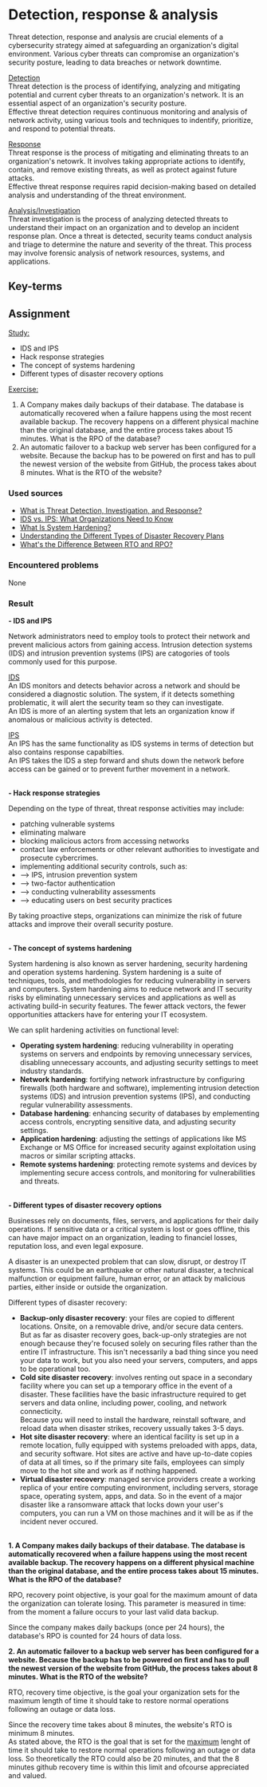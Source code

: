 # Detection, response & analysis
Threat detection, response and analysis are crucial elements of a cybersecurity strategy aimed at safeguarding an organization's digital environment. Various cyber threats can compromise an organization's security posture, leading to data breaches or network downtime.

<ins>Detection</ins>  
Threat detection is the process of identifying, analyzing and mitigating potential and current cyber threats to an organization's network. It is an essential aspect of an organization's security posture.  
Effective threat detection requires continuous monitoring
and analysis of network activity, using various tools and techniques to indentify, prioritize, and respond to potential threats.

<ins>Response</ins>  
Threat response is the process of mitigating and eliminating threats to an organization's netowrk. It involves taking appropriate actions to identify, contain, and remove existing threats, as well as protect against future attacks.  
Effective threat response requires rapid decision-making based on detailed analysis and understanding of the threat environment.

<ins>Analysis/Investigation</ins>  
Threat investigation is the process of analyzing detected threats to understand their impact on an organization and to develop an incident response plan. Once a threat is detected, security teams conduct analysis and triage to determine the nature and severity of the threat. This process may involve forensic analysis of network resources, systems, and applications.

## Key-terms


## Assignment
<ins>Study:</ins>
- IDS and IPS
- Hack response strategies
- The concept of systems hardening
- Different types of disaster recovery options

<ins>Exercise:</ins>
1. A Company makes daily backups of their database. The database is automatically recovered when a failure happens using the most recent available backup. The recovery happens on a different physical machine than the original database, and the entire process takes about 15 minutes. What is the RPO of the database?
2. An automatic failover to a backup web server has been configured for a website. Because the backup has to be powered on first and has to pull the newest version of the website from GitHub, the process takes about 8 minutes. What is the RTO of the website?

### Used sources
- [What is Threat Detection, Investigation, and Response?](https://www.anomali.com/resources/what-is-threat-detection-investigation-and-response)
- [IDS vs. IPS: What Organizations Need to Know](https://www.varonis.com/blog/ids-vs-ips)
- [What Is System Hardening?](https://blog.netwrix.com/2023/02/22/system-hardening/)
- [Understanding the Different Types of Disaster Recovery Plans](https://www.empowerit.com.au/blog/it-planning/different-types-disaster-recovery-plans/)
- [What's the Difference Between RTO and RPO?](https://www.rubrik.com/insights/rto-rpo-whats-the-difference)

### Encountered problems
None

### Result
**- IDS and IPS**

Network administrators need to employ tools to protect their network and prevent malicious actors from gaining access. Intrusion detection systems (IDS) and intrusion prevention systems (IPS) are catogories of tools commonly used for this purpose.  

<ins>IDS</ins>  
An IDS monitors and detects behavior across a network and should be considered a diagnostic solution. The system, if it detects something problematic, it will alert the security team so they can investigate.  
An IDS is more of an alerting system that lets an organization know if anomalous or malicious activity is detected. 

<ins>IPS</ins>  
An IPS has the same functionality as IDS systems in terms of detection but also contains response capabilties.   
An IPS takes the IDS a step forward and shuts down the network before access can be gained or to prevent further movement in a network.
<br><br>

**- Hack response strategies**

Depending on the type of threat, threat response activities may include:  
- patching vulnerable systems
- eliminating malware
- blocking malicious actors from accessing networks
- contact law enforcements or other relevant authorities to investigate and prosecute cybercrimes.
- implementing additional security controls, such as: 
- --> IPS, intrusion prevention system
- --> two-factor authentication
- --> conducting vulnerability assessments
- --> educating users on best security practices

By taking proactive steps, organizations can minimize the risk of future attacks and improve their overall security posture.
<br><br>

**- The concept of systems hardening**

System hardening is also known as server hardening, security hardening and operation systems hardening. System hardening is a suite of techniques, tools, and methodologies for reducing vulnerability in servers and computers. System hardening aims to reduce network and IT security risks by eliminating unnecessary services and applications as well as activating build-in security features. The fewer attack vectors, the fewer opportunities attackers have for entering your IT ecosystem.

We can split hardening activities on functional level:
- **Operating system hardening**: reducing vulnerability in operating systems on servers and endpoints by removing unnecessary services, disabling unnecessary accounts, and adjusting security settings to meet industry standards.
- **Network hardening**: fortifying network infrastructure by configuring firewalls (both hardware and software), implementing intrusion detection systems (IDS) and intrusion prevention systems (IPS), and conducting regular vulnerability assessments.
- **Database hardening**: enhancing security of databases by emplementing access controls, encrypting sensitive data, and adjusting security settings.
- **Application hardening**: adjusting the settings of applications like MS Exchange or MS Office for increased security against exploitation using macros or similar scripting attacks.
- **Remote systems hardening**: protecting remote systems and devices by implementing secure access controls, and monitoring for vulnerabilities and threats.
<br><br>

**- Different types of disaster recovery options**

Businesses rely on documents, files, servers, and applications for their daily operations. If sensitive data or a critical system is lost or goes offline, this can have major impact on an organization, leading to financiel losses, reputation loss, and even legal exposure. 

A disaster is an unexpected problem that can slow, disrupt, or destroy IT systems. This could be an earthquake or other natural disaster, a technical malfunction or equipment failure, human error, or an attack by malicious parties, either inside or outside the organization.

<ind>Different types of disaster recovery:</ins>
- **Backup-only disaster recovery**: your files are copied to different locations. Onsite, on a removable drive, and/or secure data centers.  
But as far as disaster recovery goes, back-up-only strategies are not enough because they're focused solely on securing files rather than the entire IT infrastructure. This isn't necessarily a bad thing since you need your data to work, but you also need your servers, computers, and apps to be operational too.
- **Cold site disaster recovery**: involves renting out space in a secondary facility where you can set up a temporary office in the event of a disaster. These facilities have the basic infrastructure required to get servers and data online, including power, cooling, and network connecticity.  
Because you will need to install the hardware, reinstall software, and reload data when disaster strikes, recovery ussually takes 3-5 days.
- **Hot site disaster recovery**: where an identical facility is set up in a remote location, fully equipped with systems preloaded with apps, data, and security software. Hot sites are active and have up-to-date copies of data at all times, so if the primary site fails, employees can simply move to the hot site and work as if nothing happened.
- **Virtual disaster recovery**: managed service providers create a working replica of your entire computing environment, including servers, storage space, operating system, apps, and data. So in the event of a major disaster like a ransomware attack that locks down your user's computers, you can run a VM on those machines and it will be as if the incident never occured.
<br><br>

**1. A Company makes daily backups of their database. The database is automatically recovered when a failure happens using the most recent available backup. The recovery happens on a different physical machine than the original database, and the entire process takes about 15 minutes. What is the RPO of the database?**

RPO, recovery point objective, is your goal for the maximum amount of data the organization can tolerate losing. This parameter is measured in time: from the moment a failure occurs to your last valid data backup.

Since the company makes daily backups (once per 24 hours), the database's RPO is counted for 24 hours of data loss.

**2. An automatic failover to a backup web server has been configured for a website. Because the backup has to be powered on first and has to pull the newest version of the website from GitHub, the process takes about 8 minutes. What is the RTO of the website?**

RTO, recovery time objective, is the goal your organization sets for the maximum length of time it should take to restore normal operations following an outage or data loss.

Since the recovery time takes about 8 minutes, the website's RTO is minimum 8 minutes.  
As stated above, the RTO is the goal that is set for the <ins>maximum</ins> lenght of time it should take to restore normal operations following an outage or data loss. So theoretically the RTO could also be 20 minutes, and that the 8 minutes github recovery time is within this limit and ofcourse appreciated and valued.